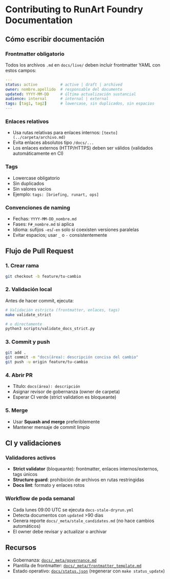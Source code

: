 # Contributing to RunArt Foundry Documentation

## Cómo escribir documentación

### Frontmatter obligatorio
Todos los archivos `.md` en `docs/live/` deben incluir frontmatter YAML con estos campos:

```yaml
---
status: active          # active | draft | archived
owner: nombre.apellido  # responsable del documento
updated: YYYY-MM-DD     # última actualización sustancial
audience: internal      # internal | external
tags: [tag1, tag2]      # lowercase, sin duplicados, sin espacios
---
```

### Enlaces relativos
- Usa rutas relativas para enlaces internos: `[texto](../carpeta/archivo.md)`
- Evita enlaces absolutos tipo `/docs/...`
- Los enlaces externos (HTTP/HTTPS) deben ser válidos (validados automáticamente en CI)

### Tags
- Lowercase obligatorio
- Sin duplicados
- Sin valores vacíos
- Ejemplo: `tags: [briefing, runart, ops]`

### Convenciones de naming
- Fechas: `YYYY-MM-DD_nombre.md`
- Fases: `F#_nombre.md` si aplica
- Idioma: sufijos `-es`/`-en` solo si coexisten versiones paralelas
- Evitar espacios; usar `_` o `-` consistentemente

## Flujo de Pull Request

### 1. Crear rama
```bash
git checkout -b feature/tu-cambio
```

### 2. Validación local
Antes de hacer commit, ejecuta:
```bash
# Validación estricta (frontmatter, enlaces, tags)
make validate_strict

# o directamente
python3 scripts/validate_docs_strict.py
```

### 3. Commit y push
```bash
git add .
git commit -m "docs(área): descripción concisa del cambio"
git push -u origin feature/tu-cambio
```

### 4. Abrir PR
- Título: `docs(área): descripción`
- Asignar revisor de gobernanza (owner de carpeta)
- Esperar CI verde (strict validation es bloqueante)

### 5. Merge
- Usar **Squash and merge** preferiblemente
- Mantener mensaje de commit limpio

## CI y validaciones

### Validadores activos
- **Strict validator** (bloqueante): frontmatter, enlaces internos/externos, tags únicos
- **Structure guard**: prohibición de archivos en rutas restringidas
- **Docs lint**: formato y enlaces rotos

### Workflow de poda semanal
- Cada lunes 09:00 UTC se ejecuta `docs-stale-dryrun.yml`
- Detecta documentos con `updated` >90 días
- Genera reporte `docs/_meta/stale_candidates.md` (no hace cambios automáticos)
- El owner debe revisar y actualizar o archivar

## Recursos
- Gobernanza: [`docs/_meta/governance.md`](docs/_meta/governance.md)
- Plantilla de frontmatter: [`docs/_meta/frontmatter_template.md`](docs/_meta/frontmatter_template.md)
- Estado operativo: [`docs/status.json`](docs/status.json) (regenerar con `make status_update`)
